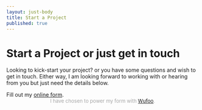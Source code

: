 ```yaml
---
layout: just-body
title: Start a Project
published: true
---
```


# Start a Project or just get in touch

Looking to kick-start your project? or you have some questions and wish to get in touch. Either way, I am looking forward to working with or hearing from you but just need the details below.

<div id="wufoo-ziv7g3w1duao2e">
Fill out my <a href="https://wufoowai.wufoo.com/forms/ziv7g3w1duao2e">online form</a>.
</div>
<div id="wuf-adv" style="font-family:inherit;font-size: small;color:#a7a7a7;text-align:center;display:block;">I have chosen to power my form with <a href="http://www.wufoo.com">Wufoo</a>.</div>
<script type="text/javascript">var ziv7g3w1duao2e;(function(d, t) {
var s = d.createElement(t), options = {
'userName':'wufoowai',
'formHash':'ziv7g3w1duao2e',
'autoResize':true,
'height':'446',
'async':true,
'host':'wufoo.com',
'header':'hide',
'ssl':true};
s.src = ('https:' == d.location.protocol ? 'https://' : 'http://') + 'www.wufoo.com/scripts/embed/form.js';
s.onload = s.onreadystatechange = function() {
var rs = this.readyState; if (rs) if (rs != 'complete') if (rs != 'loaded') return;
try { ziv7g3w1duao2e = new WufooForm();ziv7g3w1duao2e.initialize(options);ziv7g3w1duao2e.display(); } catch (e) {}};
var scr = d.getElementsByTagName(t)[0], par = scr.parentNode; par.insertBefore(s, scr);
})(document, 'script');</script>


